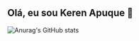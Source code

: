 ## Olá, eu sou Keren Apuque 👋

![Anurag's GitHub stats](https://github-readme-stats.vercel.app/api?kerenapuquecardoso=anuraghazra&show_icons=true&theme=gruvbox)
